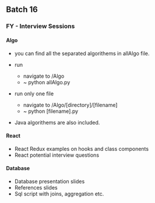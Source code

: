 ## Batch 16

### FY - Interview Sessions

#### Algo

- you can find all the separated algorithems in allAlgo file.
- run
  - navigate to /Algo
  - ~ python allAlgo.py
- run only one file

  - navigate to /Algo/[directory]/[filename]
  - ~ python [filename].py

- Java algorithems are also included.

#### React

- React Redux examples on hooks and class components
- React potential interview questions

#### Database

- Database presentation slides
- References slides
- Sql script with joins, aggregation etc.
